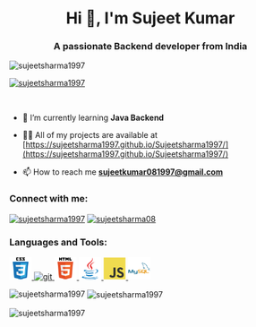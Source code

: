 <h1 align="center">Hi 👋, I'm Sujeet Kumar</h1>
<h3 align="center">A passionate Backend developer from India</h3>

<p align="left"> <img src="https://komarev.com/ghpvc/?username=sujeetsharma1997&label=Profile%20views&color=0e75b6&style=flat" alt="sujeetsharma1997" /> </p>

<p align="left"> <a href="https://github.com/ryo-ma/github-profile-trophy"><img src="https://github-profile-trophy.vercel.app/?username=sujeetsharma1997" alt="sujeetsharma1997" /></a> </p>

<p align="left"> <a href="https://twitter.com/" target="blank"><img src="https://img.shields.io/twitter/follow/?logo=twitter&style=for-the-badge" alt="" /></a> </p>

- 🌱 I’m currently learning **Java Backend**

- 👨‍💻 All of my projects are available at [https://sujeetsharma1997.github.io/Sujeetsharma1997/](https://sujeetsharma1997.github.io/Sujeetsharma1997/)

- 📫 How to reach me **sujeetkumar081997@gmail.com**

<h3 align="left">Connect with me:</h3>
<p align="left">
<a href="https://linkedin.com/in/sujeetsharma1997" target="blank"><img align="center" src="https://raw.githubusercontent.com/rahuldkjain/github-profile-readme-generator/master/src/images/icons/Social/linked-in-alt.svg" alt="sujeetsharma1997" height="30" width="40" /></a>
<a href="https://instagram.com/sujeetsharma08" target="blank"><img align="center" src="https://raw.githubusercontent.com/rahuldkjain/github-profile-readme-generator/master/src/images/icons/Social/instagram.svg" alt="sujeetsharma08" height="30" width="40" /></a>
</p>

<h3 align="left">Languages and Tools:</h3>
<p align="left"> <a href="https://www.w3schools.com/css/" target="_blank" rel="noreferrer"> <img src="https://raw.githubusercontent.com/devicons/devicon/master/icons/css3/css3-original-wordmark.svg" alt="css3" width="40" height="40"/> </a> <a href="https://git-scm.com/" target="_blank" rel="noreferrer"> <img src="https://www.vectorlogo.zone/logos/git-scm/git-scm-icon.svg" alt="git" width="40" height="40"/> </a> <a href="https://www.w3.org/html/" target="_blank" rel="noreferrer"> <img src="https://raw.githubusercontent.com/devicons/devicon/master/icons/html5/html5-original-wordmark.svg" alt="html5" width="40" height="40"/> </a> <a href="https://www.java.com" target="_blank" rel="noreferrer"> <img src="https://raw.githubusercontent.com/devicons/devicon/master/icons/java/java-original.svg" alt="java" width="40" height="40"/> </a> <a href="https://developer.mozilla.org/en-US/docs/Web/JavaScript" target="_blank" rel="noreferrer"> <img src="https://raw.githubusercontent.com/devicons/devicon/master/icons/javascript/javascript-original.svg" alt="javascript" width="40" height="40"/> </a> <a href="https://www.mysql.com/" target="_blank" rel="noreferrer"> <img src="https://raw.githubusercontent.com/devicons/devicon/master/icons/mysql/mysql-original-wordmark.svg" alt="mysql" width="40" height="40"/> </a> </p>

<p><img align="left" src="https://github-readme-stats.vercel.app/api/top-langs?username=sujeetsharma1997&show_icons=true&locale=en&layout=compact" alt="sujeetsharma1997" /></p>

<p>&nbsp;<img align="center" src="https://github-readme-stats.vercel.app/api?username=sujeetsharma1997&show_icons=true&locale=en" alt="sujeetsharma1997" /></p>

<p><img align="center" src="https://github-readme-streak-stats.herokuapp.com/?user=sujeetsharma1997&" alt="sujeetsharma1997" /></p>

